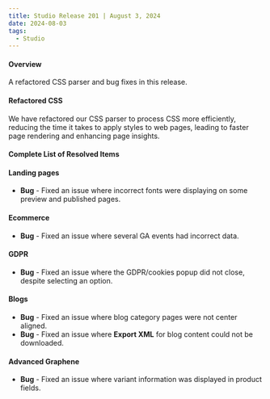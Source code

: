 ```yaml
---
title: Studio Release 201 | August 3, 2024
date: 2024-08-03
tags:
  - Studio
---
```


#### Overview

A refactored CSS parser and bug fixes in this release.

#### Refactored CSS

We have refactored our CSS parser to process CSS more efficiently, reducing the time it takes to apply styles to web pages, leading to faster page rendering and enhancing page insights.

#### Complete List of Resolved Items


#### Landing pages

* **Bug** - Fixed an issue where incorrect fonts were displaying on some preview and published pages.

#### Ecommerce

* **Bug** - Fixed an issue where several GA events had incorrect data.

#### GDPR

* **Bug** - Fixed an issue where the GDPR/cookies popup did not close, despite selecting an option.

#### Blogs

* **Bug** - Fixed an issue where blog category pages were not center aligned.
* **Bug** - Fixed an issue where **Export XML** for blog content could not be downloaded.

#### Advanced Graphene

* **Bug** - Fixed an issue where variant information was displayed in product fields.



